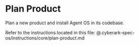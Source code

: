 # Plan Product

Plan a new product and install Agent OS in its codebase.

Refer to the instructions located in this file:
@.cyberark-spec-os/instructions/core/plan-product.md
